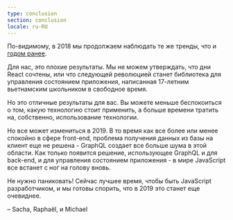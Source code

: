 ```yaml
---
type: conclusion
section: conclusion
locale: ru-RU
---
```

По-видимому, в 2018 мы продолжаем наблюдать те же тренды, что и [годом ранее](http://2017.stateofjs.com).

Для нас, это плохие результаты. Мы не можем утверждать, что дни React сочтены, или что следующей революцией станет библиотека для управления состоянием приложения, написанная 17-летним вьетнамским школьником в свободное время.

Но это отличные результаты для вас. Вы можете меньше беспокоиться о том, какую технологию стоит применить, а больше времени тратить на, собственно, использование технологии.

Но все может измениться в 2019. В то время как все более или менее спокойно в сфере front-end, проблема получения данных из базы на клиент еще не решена - GraphQL создает все больше шума в этой области. Как только появится решение, использующее GraphQL и для back-end, и для управления состоянием приложения - в мире JavaScript все встанет с ног на голову вновь.

Не нужно паниковать! Сейчас лучшее время, чтобы быть JavaScript разработчиком, и мы готовы спорить, что в 2019 это станет еще очевиднее.

<span class="conclusion__byline">– Sacha, Raphaël, и Michael</span>